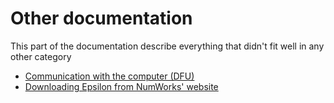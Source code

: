 # Other documentation

This part of the documentation describe everything that didn't fit well in any
other category

- [Communication with the computer (DFU)](dfu.md)
- [Downloading Epsilon from NumWorks' website](downloading-epsilon.md)
